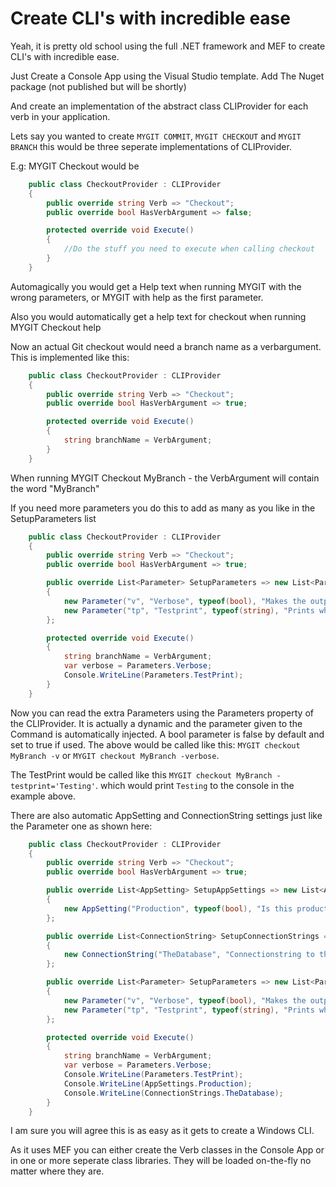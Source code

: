 # Create CLI's with incredible ease

Yeah, it is pretty old school using the full .NET framework and MEF to create CLI's with incredible ease.

Just Create a Console App using the Visual Studio template. Add The Nuget package (not published but will be shortly)

And create an implementation of the abstract class CLIProvider for each verb in your application.

Lets say you wanted to create `MYGIT COMMIT`, `MYGIT CHECKOUT` and `MYGIT BRANCH` this would be three seperate implementations of CLIProvider.

E.g: MYGIT Checkout would be

``` csharp
    public class CheckoutProvider : CLIProvider
    {
        public override string Verb => "Checkout";
        public override bool HasVerbArgument => false;

        protected override void Execute()
        {
        	//Do the stuff you need to execute when calling checkout
        }
    }
```

Automagically you would get a Help text when running MYGIT with the wrong parameters, or MYGIT with help as the first parameter.

Also you would automatically get a help text for checkout when running MYGIT Checkout help

Now an actual Git checkout would need a branch name as a verbargument. This is implemented like this:


``` csharp
    public class CheckoutProvider : CLIProvider
    {
        public override string Verb => "Checkout";
        public override bool HasVerbArgument => true;

        protected override void Execute()
        {
        	string branchName = VerbArgument;
        }
    }
```

When running MYGIT Checkout MyBranch - the VerbArgument will contain the word "MyBranch"

If you need more parameters you do this to add as many as you like in the SetupParameters list

``` csharp
    public class CheckoutProvider : CLIProvider
    {
        public override string Verb => "Checkout";
        public override bool HasVerbArgument => true;

        public override List<Parameter> SetupParameters => new List<Parameter>
        {
            new Parameter("v", "Verbose", typeof(bool), "Makes the output verbose"),
            new Parameter("tp", "Testprint", typeof(string), "Prints what ever value is provided to testprint")
        };

        protected override void Execute()
        {
        	string branchName = VerbArgument;
        	var verbose = Parameters.Verbose;
        	Console.WriteLine(Parameters.TestPrint);
        }
    }
```

Now you can read the extra Parameters using the Parameters property of the CLIProvider. It is actually a dynamic and the parameter given to the Command is automatically injected. A bool parameter is false by default and set to true if used. The above would be called like this: `MYGIT checkout MyBranch -v` or `MYGIT checkout MyBranch -verbose`.

The TestPrint would be called like this `MYGIT checkout MyBranch -testprint='Testing'`. which would print `Testing`  to the console in the example above.

There are also automatic AppSetting and ConnectionString settings just like the Parameter one as shown here:

``` csharp
    public class CheckoutProvider : CLIProvider
    {
        public override string Verb => "Checkout";
        public override bool HasVerbArgument => true;

        public override List<AppSetting> SetupAppSettings => new List<AppSetting>
        {
            new AppSetting("Production", typeof(bool), "Is this production")
        };

        public override List<ConnectionString> SetupConnectionStrings => new List<ConnectionString>
        {
            new ConnectionString("TheDatabase", "Connectionstring to the database")
        };

        public override List<Parameter> SetupParameters => new List<Parameter>
        {
            new Parameter("v", "Verbose", typeof(bool), "Makes the output verbose"),
            new Parameter("tp", "Testprint", typeof(string), "Prints what ever value is provided to testprint")
        };

        protected override void Execute()
        {
        	string branchName = VerbArgument;
        	var verbose = Parameters.Verbose;
        	Console.WriteLine(Parameters.TestPrint);
        	Console.WriteLine(AppSettings.Production);
        	Console.WriteLine(ConnectionStrings.TheDatabase);
        }
    }
```

I am sure you will agree this is as easy as it gets to create a Windows CLI.

As it uses MEF you can either create the Verb classes in the Console App or in one or more seperate class libraries. They will be loaded on-the-fly no matter where they are.